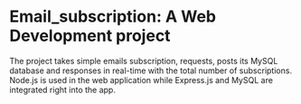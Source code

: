 # Email_subscription: A Web Development project

The project takes simple emails subscription, requests, posts its MySQL database and responses in real-time with the total number of subscriptions. Node.js is used in the web application while Express.js and MySQL are integrated right into the app.
